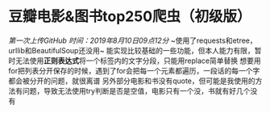 # 豆瓣电影&图书top250爬虫（初级版） # 
*第一次上传GitHub*
*时间：2019年8月10日09点12分*
~使用了requests和etree，urllib和BeautifulSoup还没用~
能实现比较基础的一些功能，但本人能力有限，暂时无法使用**正则表达式**将一个标签内的文字分段，只能用replace简单替换
想要用for把列表分开保存的时候，遇到了for会把每一个元素都遍历，一段话的每一个字都会被分开的问题，就很离谱
另外部分电影和书没有quote，但可能是我使用的方法有问题，导致无法使用try判断是否是空值，电影只有一个没，书就有好几个没有
